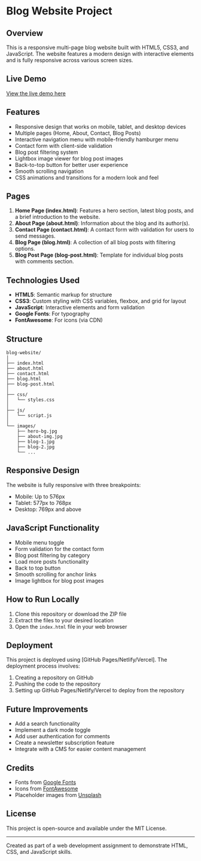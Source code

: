 # Blog Website Project

## Overview
This is a responsive multi-page blog website built with HTML5, CSS3, and JavaScript. The website features a modern design with interactive elements and is fully responsive across various screen sizes.

## Live Demo
[View the live demo here](#) <!-- Add your deployment URL here once deployed -->

## Features
- Responsive design that works on mobile, tablet, and desktop devices
- Multiple pages (Home, About, Contact, Blog Posts)
- Interactive navigation menu with mobile-friendly hamburger menu
- Contact form with client-side validation
- Blog post filtering system
- Lightbox image viewer for blog post images
- Back-to-top button for better user experience
- Smooth scrolling navigation
- CSS animations and transitions for a modern look and feel

## Pages
1. **Home Page (index.html)**: Features a hero section, latest blog posts, and a brief introduction to the website.
2. **About Page (about.html)**: Information about the blog and its author(s).
3. **Contact Page (contact.html)**: A contact form with validation for users to send messages.
4. **Blog Page (blog.html)**: A collection of all blog posts with filtering options.
5. **Blog Post Page (blog-post.html)**: Template for individual blog posts with comments section.

## Technologies Used
- **HTML5**: Semantic markup for structure
- **CSS3**: Custom styling with CSS variables, flexbox, and grid for layout
- **JavaScript**: Interactive elements and form validation
- **Google Fonts**: For typography
- **FontAwesome**: For icons (via CDN)

## Structure
```
blog-website/
│
├── index.html
├── about.html
├── contact.html
├── blog.html
├── blog-post.html
│
├── css/
│   └── styles.css
│
├── js/
│   └── script.js
│
└── images/
    ├── hero-bg.jpg
    ├── about-img.jpg
    ├── blog-1.jpg
    ├── blog-2.jpg
    └── ...
```

## Responsive Design
The website is fully responsive with three breakpoints:
- Mobile: Up to 576px
- Tablet: 577px to 768px
- Desktop: 769px and above

## JavaScript Functionality
- Mobile menu toggle
- Form validation for the contact form
- Blog post filtering by category
- Load more posts functionality
- Back to top button
- Smooth scrolling for anchor links
- Image lightbox for blog post images

## How to Run Locally
1. Clone this repository or download the ZIP file
2. Extract the files to your desired location
3. Open the `index.html` file in your web browser

## Deployment
This project is deployed using [GitHub Pages/Netlify/Vercel]. The deployment process involves:

1. Creating a repository on GitHub
2. Pushing the code to the repository
3. Setting up GitHub Pages/Netlify/Vercel to deploy from the repository

## Future Improvements
- Add a search functionality
- Implement a dark mode toggle
- Add user authentication for comments
- Create a newsletter subscription feature
- Integrate with a CMS for easier content management

## Credits
- Fonts from [Google Fonts](https://fonts.google.com/)
- Icons from [FontAwesome](https://fontawesome.com/)
- Placeholder images from [Unsplash](https://unsplash.com/)

## License
This project is open-source and available under the MIT License.

---

Created as part of a web development assignment to demonstrate HTML, CSS, and JavaScript skills.
